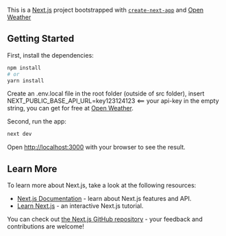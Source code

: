 This is a [Next.js](https://nextjs.org/) project bootstrapped with [`create-next-app`](https://github.com/vercel/next.js/tree/canary/packages/create-next-app) and [Open Weather](https://openweathermap.org/api)

## Getting Started

First, install the dependencies:

```bash
npm install
# or
yarn install
```

Create an .env.local file in the root folder (outside of src folder), insert NEXT_PUBLIC_BASE_API_URL=key123124123 <== your api-key in the empty string, you can get for free at [Open Weather](https://openweathermap.org/api).

Second, run the app:

```bash
next dev
```

Open [http://localhost:3000](http://localhost:3000) with your browser to see the result.

## Learn More

To learn more about Next.js, take a look at the following resources:

- [Next.js Documentation](https://nextjs.org/docs) - learn about Next.js features and API.
- [Learn Next.js](https://nextjs.org/learn) - an interactive Next.js tutorial.

You can check out [the Next.js GitHub repository](https://github.com/vercel/next.js/) - your feedback and contributions are welcome!
